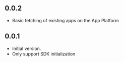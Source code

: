 ## 0.0.2

- Basic fetching of existing apps on the App Platform

## 0.0.1

- Initial version.
- Only support SDK initialization
